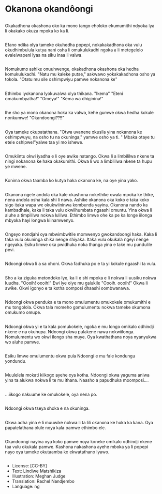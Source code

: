 # Okanona okandôongi

##
Okakadhona okashona oko ka mono tango eholoko ekumumithi ndyoka lya li okakako okuza mpoka ko ka li.

##
Efano ndika olya tameke okuhedha popepi, nokakakadhona oka vulu okudhimbulula kutya nani osha li omukulukadhi ngoka a li metegelelo evalelwapeni lyaa na siku inaa li valwa.

##
Nomukumo ashike onuuhwenge, okakadhona okashona oka hedha komukulukadhi. "Natu mu kaleke putse," aakwawo yokakakadhona osho ya tokola. "Otatu mu sile oshimpwiyu pamwe nokanona ke"

##
Ethimbo lyokanona lyokuvalwa olya thikana. "Ikema" "Eteni omakumbyatha!" "Omeya!" "Kema wa dhiginina!"

##
Ihe sho ya mono okanona hoka ka valwa, kehe gumwe okwa hedha kokule nonkumwe! "Okandoongi??!!"

##
Oya tameke okupatathana. "Otwa uvanene okusila yina nokanona ke oshimpwuyu, na osho tu na okuninga," yamwe osho ya ti. " Mbaka otaye tu etele oshipwe!"yalwe taa yi mo ishewe.

##
Omukiintu okwi iyadha e li oye awike natango. Okwa li a limbililwa nkene ta ningi nokanona ke haka okakumithi. Okwa li wo a limbililwa nkene ta hupu ye mwene.

##
Konima okwa taamba ko kutya haka okanona ke, na oye yina yako.

##
Okanona ngele andola oka kale okashona nokethike owala mpoka ke thike, nena andola osha kala shi li nawa. Ashike okanona oka koko e taka koko sigo itaka wapa we okukwiininwa kombunda yayina. Okanona nando ka kambadhale, kaka li taka vulu okwiihumbata ngaashi omuntu. Yina okwa li aluhe a timpililwa nokwa lulilwa. Ethimbo limwe ohe ka pe ka longe iilonga mbyoka hayi longwa kiinamwenyo.

##
Ongeyo nondjahi oya mbwimbwitile momwenyo gwokandoongi haka. Kaka li taka vulu okuninga shika nenge shiyaka. Itaka vulu okukala ngeyi nenge ngeyaka. Esiku limwe oka pwidhuka noka thanga yina e take mu pundulile pevi.

##
Ndoongi okwa li a sa ohoni. Okwa fadhuka po e ta yi kokule ngaashi ta vulu.

##
Sho a ka ziguka metondoko lye, ka li e shi mpoka e li nokwa li uusiku nokwa luudha. "Oooih! oooih!" Ewi lye olye mu galukile "Oooih. oooih!" Okwa li awike. Okwi igonyo e ta kotha oomposi dhaashi oombwanawa.

##
Ndoongi okwa penduka e ta mono omulumentu omukokele omukumithi e mu tongolola. Okwa tala momeho gomulumentu nokwa tameke okumona omukumo omupe.

##
Ndoongi okwa yi e ta kala pomukokele, ngoka e mu longo omikalo odhindji nkene e na okuhupa. Ndoongi okwa pulakene nawa nokwiilonga. Nomulumentu wo okwi ilongo sha muye. Oya kwathathana noya nyanyukwa wo aluhe pamwe.

##
Esiku limwe omulumentu okwa pula Ndoongi e mu fale kondungu yondundu.

##
Muulelela mokati kiikogo ayehe oya kotha. Ndoongi okwa yaguma aniwa yina ta alukwa nokwa li te mu ithana. Naasho a papudhuka moomposi....

##
...iikogo nakuume ke omukokele, oya nena po.

##
Ndoongi okwa tseya shoka e na okuninga.

##
Okwa adha yina e li muuwike nokwa li ta lili okanona ke hoka ka kana. Oya papatelathana olule noya kala pamwe ethimbo ele.

##
Okandoongi nayina oya koko pamwe noya koneke omikalo odhindji nkene taa vulu okukala pamwe. Kashona nakashona ayehe mboka ya li popepi nayo oya tameke okutaamba ko ekwatathano lyawo.

##
* License: [CC-BY]
* Text: Lindiwe Matshikiza
* Illustration: Meghan Judge
* Translation: Rachel Nandjembo
* Language: ng
